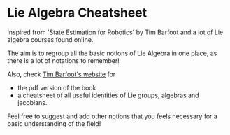 # Lie Algebra Cheatsheet
Inspired from 'State Estimation for Robotics' by Tim Barfoot and a lot of Lie algebra courses found online.

The aim is to regroup all the basic notions of Lie Algebra in one place, as there is a lot of notations to remember!

Also, check [Tim Barfoot's website](http://asrl.utias.utoronto.ca/~tdb/) for
* the pdf version of the book 
* a cheatsheet of all useful identities of Lie groups, algebras and jacobians.

Feel free to suggest and add other notions that you feels necessary for a basic understanding of the field!
